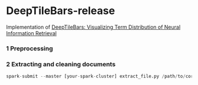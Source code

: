 # DeepTileBars-release

Implementation of [DeepTileBars: Visualizing Term Distribution of Neural Information Retrieval](https://arxiv.org/abs/1811.00606)


### 1 Preprocessing



### 2 Extracting and cleaning documents
 ```python
spark-submit --master [your-spark-cluster] extract_file.py /path/to/corpus /path/to/clean-file
```


